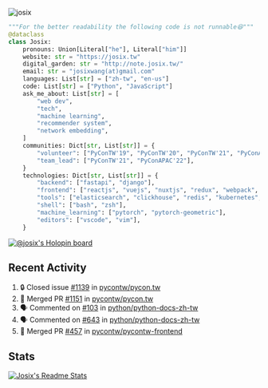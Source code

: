 ![josix](https://komarev.com/ghpvc/?username=josix)
```python
"""For the better readability the following code is not runnable😆"""
@dataclass
class Josix:
    pronouns: Union[Literal["he"], Literal["him"]]
    website: str = "https://josix.tw"
    digital_garden: str = "http://note.josix.tw/"
    email: str = "josixwang(at)gmail.com"
    languages: List[str] = ["zh-tw", "en-us"]
    code: List[str] = ["Python", "JavaScript"]
    ask_me_about: List[str] = [
        "web dev",
        "tech",
        "machine learning",
        "recommender system",
        "network embedding",
    ]
    communities: Dict[str, List[str]] = {
        "volunteer": ["PyConTW'19", "PyConTW'20", "PyConTW'21", "PyConAPAC'22"],
        "team_lead": ["PyConTW'21", "PyConAPAC'22"],
    }
    technologies: Dict[str, List[str]] = {
        "backend": ["fastapi", "django"],
        "frontend": ["reactjs", "vuejs", "nuxtjs", "redux", "webpack", "tailwindcss"],
        "tools": ["elasticsearch", "clickhouse", "redis", "kubernetes", "docker"],
        "shell": ["bash", "zsh"],
        "machine_learning": ["pytorch", "pytorch-geometric"],
        "editors": ["vscode", "vim"],
    }
```
[![@josix's Holopin board](https://holopin.io/api/user/board?user=josix)](https://holopin.io/@josix)

## Recent Activity
<!--START_SECTION:activity-->
1. 🔒 Closed issue [#1139](https://github.com/pycontw/pycon.tw/issues/1139) in [pycontw/pycon.tw](https://github.com/pycontw/pycon.tw)
2. 🎉 Merged PR [#1151](https://github.com/pycontw/pycon.tw/pull/1151) in [pycontw/pycon.tw](https://github.com/pycontw/pycon.tw)
3. 🗣 Commented on [#103](https://github.com/python/python-docs-zh-tw/issues/103#issuecomment-1734775349) in [python/python-docs-zh-tw](https://github.com/python/python-docs-zh-tw)
4. 🗣 Commented on [#643](https://github.com/python/python-docs-zh-tw/pull/643#issuecomment-1716822833) in [python/python-docs-zh-tw](https://github.com/python/python-docs-zh-tw)
5. 🎉 Merged PR [#457](https://github.com/pycontw/pycontw-frontend/pull/457) in [pycontw/pycontw-frontend](https://github.com/pycontw/pycontw-frontend)
<!--END_SECTION:activity-->



## Stats
[![Josix's Readme Stats](https://github-readme-stats.vercel.app/api?username=josix&show_icons=true&theme=default&count_private=true&card_width=400)](https://github.com/anuraghazra/github-readme-stats)
